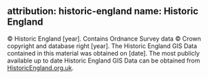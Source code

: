 attribution: historic-england
name: Historic England
---

© Historic England [year]. Contains Ordnance Survey data © Crown copyright and database right [year].
The Historic England GIS Data contained in this material was obtained on [date].
The most publicly available up to date Historic England GIS Data can be obtained from [HistoricEngland.org.uk](https://historicengland.org.uk).
